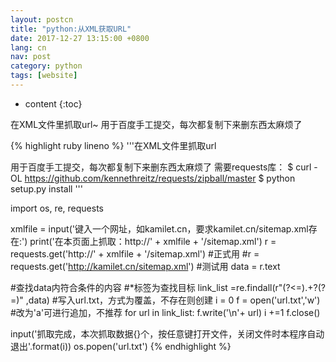 ```yaml
---
layout: postcn
title: "python:从XML获取URL"
date: 2017-12-27 13:15:00 +0800
lang: cn
nav: post
category: python
tags: [website]
---
```


* content
{:toc}

在XML文件里抓取url~
用于百度手工提交，每次都复制下来删东西太麻烦了
<!-- more -->

{% highlight ruby lineno %}
'''在XML文件里抓取url

用于百度手工提交，每次都复制下来删东西太麻烦了
需要requests库：
$ curl -OL https://github.com/kennethreitz/requests/zipball/master
$ python setup.py install
'''


import os, re, requests


xmlfile = input('键入一个网址，如kamilet.cn，要求kamilet.cn/sitemap.xml存在:')
print('在本页面上抓取：http://' + xmlfile + '/sitemap.xml')
r = requests.get('http://' + xmlfile + '/sitemap.xml') #正式用
#r = requests.get('http://kamilet.cn/sitemap.xml') #测试用
data = r.text

#查找data内符合条件的内容
#<loc>*</loc>标签为查找目标
link_list =re.findall(r"(?<=<loc>).+?(?=</loc>)" ,data)
#写入url.txt，方式为覆盖，不存在则创建
i = 0
f = open('url.txt','w')	#改为'a'可进行追加，不推荐
for url in link_list:
    f.write('\n'+ url)
    i +=1
f.close()

input('抓取完成，本次抓取数据{}个，按任意键打开文件，关闭文件时本程序自动退出'.format(i))
os.popen('url.txt') 
{% endhighlight %}